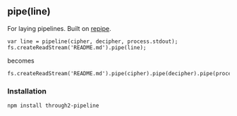 ## pipe(line)

For laying pipelines. Built on [repipe](https://github.com/lukeburns/repipe).

```
var line = pipeline(cipher, decipher, process.stdout);
fs.createReadStream('README.md').pipe(line);
```
becomes
```
fs.createReadStream('README.md').pipe(cipher).pipe(decipher).pipe(process.stdout)
```

### Installation
```
npm install through2-pipeline
```
